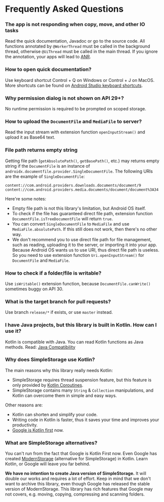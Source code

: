 # Frequently Asked Questions

### The app is not responding when copy, move, and other IO tasks
Read the quick documentation, Javadoc or go to the source code.
All functions annotated by `@WorkerThread` must be called in the background thread,
otherwise `@UiThread` must be called in the main thread.
If you ignore the annotation, your apps will lead to [ANR](https://developer.android.com/topic/performance/vitals/anr).

### How to open quick documentation?
Use keyboard shortcut Control + Q on Windows or Control + J on MacOS.
More shortcuts can be found on [Android Studio keyboard shortcuts](https://developer.android.com/studio/intro/keyboard-shortcuts).

### Why permission dialog is not shown on API 29+?
No runtime permission is required to be prompted on scoped storage.

### How to upload the `DocumentFile` and `MediaFile` to server?
Read the input stream with extension function `openInputStream()` and upload it as Base64 text.

### File path returns empty string
Getting file path (`getAbsolutePath()`, `getBasePath()`, etc.) may returns empty string if the `DocumentFile` is an instance of `androidx.documentfile.provider.SingleDocumentFile`. The following URIs are the example of `SingleDocumentFile`:
```
content://com.android.providers.downloads.documents/document/9
content://com.android.providers.media.documents/document/document%3A34
```
Here're some notes:
* Empty file path is not this library's limitation, but Android OS itself.
* To check if the file has guaranteed direct file path, extension function `DocumentFile.isTreeDocumentFile` will return `true`.
* You can convert `SingleDocumentFile` to `MediaFile` and use `MediaFile.absolutePath`. If this still does not work, then there's no other way.
* We don't recommend you to use direct file path for file management, such as reading, uploading it to the server, or importing it into your app.
Because Android OS wants us to use URI, thus direct file path is useless. So you need to use extension function `Uri.openInputStream()` for `DocumentFile` and `MediaFile`.

### How to check if a folder/file is writable?
Use `isWritable()` extension function, because `DocumentFile.canWrite()` sometimes buggy on API 30.

### What is the target branch for pull requests?
Use branch `release/*` if exists, or use `master` instead.

### I have Java projects, but this library is built in Kotlin. How can I use it?
Kotlin is compatible with Java. You can read Kotlin functions as Java methods.
Read: [Java Compatibility](https://github.com/anggrayudi/SimpleStorage/blob/master/JAVA_COMPATIBILITY.md)

### Why does SimpleStorage use Kotlin?
The main reasons why this library really needs Kotlin:
* SimpleStorage requires thread suspension feature, but this feature is only provided by [Kotlin Coroutines](https://github.com/Kotlin/kotlinx.coroutines).
* SimpleStorage contains many `String` & `Collection` manipulations, and Kotlin can overcome them in simple and easy ways.

Other reasons are:
* Kotlin can shorten and simplify your code.
* Writing code in Kotlin is faster, thus it saves your time and improves your productivity.
* [Google is Kotlin first](https://techcrunch.com/2019/05/07/kotlin-is-now-googles-preferred-language-for-android-app-development/) now.

### What are SimpleStorage alternatives?
You can't run from the fact that Google is Kotlin First now. Even Google has created [ModernStorage](https://github.com/google/modernstorage) (alternative for SimpleStorage) in Kotlin.
Learn Kotlin, or Google will leave you far behind.

**We have no intention to create Java version of SimpleStorage.** It will double our works and requires a lot of effort.
Keep in mind that we don't want to archive this library, even though Google has released the stable version of ModernStorage.
This library has rich features that Google may not covers, e.g. moving, copying, compressing and scanning folders.
